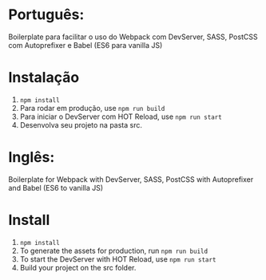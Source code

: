 # Português:

Boilerplate para facilitar o uso do Webpack com DevServer, SASS, PostCSS com Autoprefixer e Babel (ES6 para vanilla JS)

# Instalação

1. `npm install`
2. Para rodar em produção, use `npm run build`
3. Para iniciar o DevServer com HOT Reload, use `npm run start`
4. Desenvolva seu projeto na pasta src.


# Inglês:

Boilerplate for Webpack with DevServer, SASS, PostCSS with Autoprefixer and Babel (ES6 to vanilla JS)

# Install

1. `npm install`
2. To generate the assets for production, run `npm run build`
3. To start the DevServer with HOT Reload, use `npm run start`
4. Build your project on the src folder.


